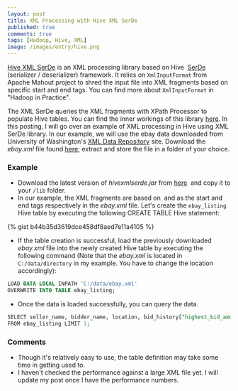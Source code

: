 ```yaml
---
layout: post
title: XML Processing with Hive XML SerDe
published: true
comments: true
tags: [Hadoop, Hive, XML]
image: /images/entry/hive.png
---
```


[Hive XML SerDe](https://github.com/dvasilen/Hive-XML-SerDe) is an XML processing library based on Hive 
[SerDe](https://cwiki.apache.org/confluence/display/Hive/SerDe)  (serializer / deserializer) framework. It relies 
on `XmlInputFormat` from Apache Mahout project to shred the input file into XML fragments based on specific start 
and end tags. You can find more about `XmlInputFormat` in "Hadoop in Practice". 

The XML SerDe queries the XML fragments with XPath Processor to populate Hive tables. You can find the inner workings of this library 
[here](http://www.enggjournals.com/ijcse/doc/IJCSE14-06-09-012.pdf). In this posting, I will go over an example of 
XML processing in Hive using XML SerDe library. In our example, we will use the ebay data downloaded from University 
of Washington's [XML Data Repository](http://www.cs.washington.edu/research/xmldatasets/) site. 
Download the _ebay.xml_ file found [here](http://www.cs.washington.edu/research/xmldatasets/data/auctions/ebay.xml.gz); 
extract and store the file in a folder of your choice.

### Example

*   Download the latest version of _hivexmlserde.jar_ from [here](https://github.com/dvasilen/Hive-XML-SerDe/wiki/XML-data-sources) 
and copy it to your `/lib` folder.
*   In our example, the XML fragments are based on  and as the start and end tags respectively in 
the _ebay.xml_ file. Let's create the `ebay_listing` Hive table by executing the following CREATE TABLE 
Hive statement: 

{% gist b44b35d3619dce458df8aed7e11a4105 %}

*   If the table creation is successful, load the previously downloaded _ebay.xml_ file into the newly created Hive 
table by executing the following command (Note that the _ebay.xml_ is located in `C:/data/directory` in my example. 
You have to change the location accordingly):
```sql
LOAD DATA LOCAL INPATH 'C:/data/ebay.xml'
OVERWRITE INTO TABLE ebay_listing;
```

*   Once the data is loaded successfully, you can query the data.
```sql
SELECT seller_name, bidder_name, location, bid_history["highest_bid_amount"], item_info["cpu"]
FROM ebay_listing LIMIT 1;
```

### Comments

*   Though it's relatively easy to use, the table definition may take some time in getting used to.
*   I haven't checked the performance against a large XML file yet. I will update my post once I have the performance numbers.